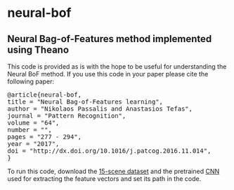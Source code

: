 # neural-bof
## Neural Bag-of-Features method implemented using Theano

This code is provided as is with the hope to be useful for understanding the Neural BoF method. If you use this code in your paper please cite the following paper:

<pre>
@article{neural-bof,
title = "Neural Bag-of-Features learning",
author = "Nikolaos Passalis and Anastasios Tefas",
journal = "Pattern Recognition",
volume = "64",
number = "",
pages = "277 - 294",
year = "2017",
doi = "http://dx.doi.org/10.1016/j.patcog.2016.11.014",
}
</pre>


To run this code, download the [15-scene dataset](http://www-cvr.ai.uiuc.edu/ponce_grp/data) and the pretrained [CNN](https://github.com/metalbubble/places365) used for extracting the feature vectors  and set its path in the code.

